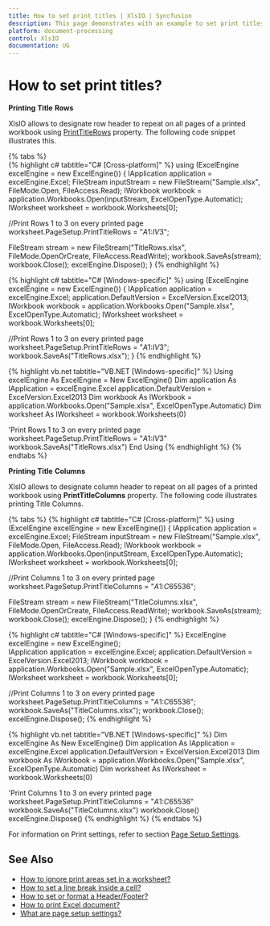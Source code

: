 ```yaml
---
title: How to set print titles | XlsIO | Syncfusion
description: This page demonstrates with an example to set print titles using Syncfusion .NET Excel library (XlsIO).
platform: document-processing
control: XlsIO
documentation: UG
---
```


# How to set print titles?

**Printing** **Title** **Rows**

XlsIO allows to designate row header to repeat on all pages of a printed workbook using [PrintTitleRows](https://help.syncfusion.com/cr/file-formats/Syncfusion.XlsIO.IPageSetup.html#Syncfusion_XlsIO_IPageSetup_PrintTitleRows) property. The following code snippet illustrates this.

{% tabs %}  
{% highlight c# tabtitle="C# [Cross-platform]" %}
using (ExcelEngine excelEngine = new ExcelEngine())
{
  IApplication application = excelEngine.Excel;
  FileStream inputStream = new FileStream("Sample.xlsx", FileMode.Open, FileAccess.Read);
  IWorkbook workbook = application.Workbooks.Open(inputStream, ExcelOpenType.Automatic);
  IWorksheet worksheet = workbook.Worksheets[0];

  //Print Rows 1 to 3 on every printed page
  worksheet.PageSetup.PrintTitleRows = "$A$1:$IV$3";

  FileStream stream = new FileStream("TitleRows.xlsx", FileMode.OpenOrCreate, FileAccess.ReadWrite);
  workbook.SaveAs(stream);
  workbook.Close();
  excelEngine.Dispose();
}
{% endhighlight %}

{% highlight c# tabtitle="C# [Windows-specific]" %}
using (ExcelEngine excelEngine = new ExcelEngine())
{
  IApplication application = excelEngine.Excel;
  application.DefaultVersion = ExcelVersion.Excel2013;
  IWorkbook workbook = application.Workbooks.Open("Sample.xlsx", ExcelOpenType.Automatic);
  IWorksheet worksheet = workbook.Worksheets[0];

  //Print Rows 1 to 3 on every printed page
  worksheet.PageSetup.PrintTitleRows = "$A$1:$IV$3";
  workbook.SaveAs("TitleRows.xlsx");
}
{% endhighlight %}

{% highlight vb.net tabtitle="VB.NET [Windows-specific]" %}
Using excelEngine As ExcelEngine = New ExcelEngine()
  Dim application As IApplication = excelEngine.Excel
  application.DefaultVersion = ExcelVersion.Excel2013
  Dim workbook As IWorkbook = application.Workbooks.Open("Sample.xlsx", ExcelOpenType.Automatic)
  Dim worksheet As IWorksheet = workbook.Worksheets(0)

  'Print Rows 1 to 3 on every printed page
  worksheet.PageSetup.PrintTitleRows = "$A$1:$IV$3"
  workbook.SaveAs("TitleRows.xlsx")
End Using
{% endhighlight %}
{% endtabs %}  

**Printing** **Title** **Columns**

XlsIO allows to designate column header to repeat on all pages of a printed workbook using **PrintTitleColumns** property. The following code illustrates printing Title Columns.

{% tabs %} 
{% highlight c# tabtitle="C# [Cross-platform]" %}
using (ExcelEngine excelEngine = new ExcelEngine())
{
  IApplication application = excelEngine.Excel;
  FileStream inputStream = new FileStream("Sample.xlsx", FileMode.Open, FileAccess.Read);
  IWorkbook workbook = application.Workbooks.Open(inputStream, ExcelOpenType.Automatic);
  IWorksheet worksheet = workbook.Worksheets[0];

  //Print Columns 1 to 3 on every printed page
  worksheet.PageSetup.PrintTitleColumns = "$A$1:$C$65536";

  FileStream stream = new FileStream("TitleColumns.xlsx", FileMode.OpenOrCreate, FileAccess.ReadWrite);
  workbook.SaveAs(stream);
  workbook.Close();
  excelEngine.Dispose();
}
{% endhighlight %}

{% highlight c# tabtitle="C# [Windows-specific]" %}
ExcelEngine excelEngine = new ExcelEngine();            
IApplication application = excelEngine.Excel;
application.DefaultVersion = ExcelVersion.Excel2013;
IWorkbook workbook = application.Workbooks.Open("Sample.xlsx", ExcelOpenType.Automatic);
IWorksheet worksheet = workbook.Worksheets[0];

//Print Columns 1 to 3 on every printed page
worksheet.PageSetup.PrintTitleColumns = "$A$1:$C$65536";
workbook.SaveAs("TitleColumns.xlsx");
workbook.Close();
excelEngine.Dispose();
{% endhighlight %}

{% highlight vb.net tabtitle="VB.NET [Windows-specific]" %}
Dim excelEngine As New ExcelEngine()
Dim application As IApplication = excelEngine.Excel
application.DefaultVersion = ExcelVersion.Excel2013
Dim workbook As IWorkbook = application.Workbooks.Open("Sample.xlsx", ExcelOpenType.Automatic)
Dim worksheet As IWorksheet = workbook.Worksheets(0)

'Print Columns 1 to 3 on every printed page
worksheet.PageSetup.PrintTitleColumns = "$A$1:$C$65536"
workbook.SaveAs("TitleColumns.xlsx")
workbook.Close()
excelEngine.Dispose()
{% endhighlight %}
{% endtabs %}  

For information on Print settings, refer to section [Page Setup Settings](/file-formats/xlsio/working-with-excel-worksheet#page-setup-settings).

## See Also

* [How to ignore print areas set in a worksheet?](https://help.syncfusion.com/file-formats/xlsio/faqs/how-to-ignore-print-areas-set-in-a-worksheet)
* [How to set a line break inside a cell?](https://help.syncfusion.com/file-formats/xlsio/faqs/how-to-set-a-line-break-inside-a-cell)
* [How to set or format a Header/Footer?](https://help.syncfusion.com/file-formats/xlsio/faqs/how-to-set-or-format-a-header-footer)
* [How to print Excel document?](https://help.syncfusion.com/file-formats/xlsio/excel-to-pdf-conversion#print-excel-document)
* [What are page setup settings?](https://help.syncfusion.com/file-formats/xlsio/working-with-excel-worksheet#page-setup-settings)
